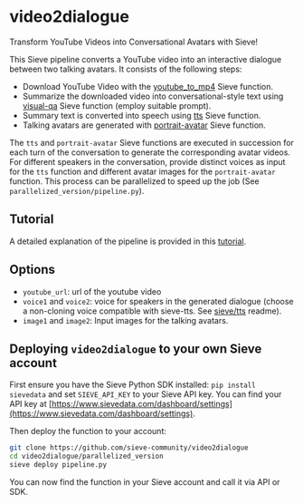 # video2dialogue
Transform YouTube Videos into Conversational Avatars with Sieve!

This Sieve pipeline converts a YouTube video into an interactive dialogue between two talking avatars. It consists of the following steps:
* Download YouTube Video with the [youtube_to_mp4](https://sievedata.com/functions/sieve/youtube_to_mp4) Sieve function.
* Summarize the downloaded video into conversational-style text using [visual-qa](https://sievedata.com/functions/sieve/visual-qa) Sieve function (employ suitable prompt).
* Summary text is converted into speech using [tts](https://sievedata.com/functions/sieve/tts) Sieve function.
* Talking avatars are generated with [portrait-avatar](https://sievedata.com/functions/sieve/portrait-avatar) Sieve function.

The `tts` and `portrait-avatar` Sieve functions are executed in succession for each turn of the conversation to generate the corresponding avatar videos. For different speakers in the conversation, provide distinct voices as input for the `tts` function and different avatar images for the `portrait-avatar` function. This process can be parallelized to speed up the job (See `parallelized_version/pipeline.py`).

## Tutorial
A detailed explanation of the pipeline is provided in this [tutorial](<link>).

## Options

* `youtube_url`: url of the youtube video 
* `voice1` and `voice2`: voice for speakers in the generated dialogue (choose a non-cloning voice compatible with sieve-tts. See [sieve/tts](https://sievedata.com/functions/sieve/tts) readme).
* `image1` and `image2`: Input images for the talking avatars.

## Deploying `video2dialogue` to your own Sieve account
First ensure you have the Sieve Python SDK installed: `pip install sievedata` and set `SIEVE_API_KEY` to your Sieve API key.
You can find your API key at [https://www.sievedata.com/dashboard/settings](https://www.sievedata.com/dashboard/settings).

Then deploy the function to your account:
```bash
git clone https://github.com/sieve-community/video2dialogue
cd video2dialogue/parallelized_version
sieve deploy pipeline.py
```

You can now find the function in your Sieve account and call it via API or SDK.

